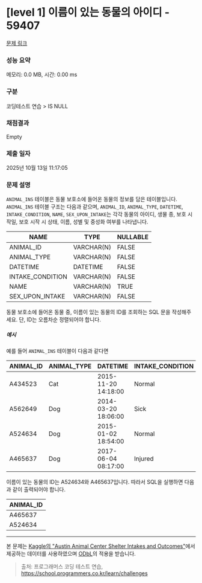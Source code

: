 # [level 1] 이름이 있는 동물의 아이디 - 59407 

[문제 링크](https://school.programmers.co.kr/learn/courses/30/lessons/59407) 

### 성능 요약

메모리: 0.0 MB, 시간: 0.00 ms

### 구분

코딩테스트 연습 > IS NULL

### 채점결과

Empty

### 제출 일자

2025년 10월 13일 11:17:05

### 문제 설명

<p><code>ANIMAL_INS</code> 테이블은 동물 보호소에 들어온 동물의 정보를 담은 테이블입니다. <code>ANIMAL_INS</code> 테이블 구조는 다음과 같으며, <code>ANIMAL_ID</code>, <code>ANIMAL_TYPE</code>, <code>DATETIME</code>, <code>INTAKE_CONDITION</code>, <code>NAME</code>, <code>SEX_UPON_INTAKE</code>는 각각 동물의 아이디, 생물 종, 보호 시작일, 보호 시작 시 상태, 이름, 성별 및 중성화 여부를 나타냅니다.</p>
<table class="table">
        <thead><tr>
<th>NAME</th>
<th>TYPE</th>
<th>NULLABLE</th>
</tr>
</thead>
        <tbody><tr>
<td>ANIMAL_ID</td>
<td>VARCHAR(N)</td>
<td>FALSE</td>
</tr>
<tr>
<td>ANIMAL_TYPE</td>
<td>VARCHAR(N)</td>
<td>FALSE</td>
</tr>
<tr>
<td>DATETIME</td>
<td>DATETIME</td>
<td>FALSE</td>
</tr>
<tr>
<td>INTAKE_CONDITION</td>
<td>VARCHAR(N)</td>
<td>FALSE</td>
</tr>
<tr>
<td>NAME</td>
<td>VARCHAR(N)</td>
<td>TRUE</td>
</tr>
<tr>
<td>SEX_UPON_INTAKE</td>
<td>VARCHAR(N)</td>
<td>FALSE</td>
</tr>
</tbody>
      </table>
<p>동물 보호소에 들어온 동물 중, 이름이 있는 동물의 ID를 조회하는 SQL 문을 작성해주세요. 단, ID는 오름차순 정렬되어야 합니다. </p>

<h5>예시</h5>

<p>예를 들어 <code>ANIMAL_INS</code> 테이블이 다음과 같다면</p>
<table class="table">
        <thead><tr>
<th>ANIMAL_ID</th>
<th>ANIMAL_TYPE</th>
<th>DATETIME</th>
<th>INTAKE_CONDITION</th>
<th>NAME</th>
<th>SEX_UPON_INTAKE</th>
</tr>
</thead>
        <tbody><tr>
<td>A434523</td>
<td>Cat</td>
<td>2015-11-20 14:18:00</td>
<td>Normal</td>
<td>NULL</td>
<td>Spayed Female</td>
</tr>
<tr>
<td>A562649</td>
<td>Dog</td>
<td>2014-03-20 18:06:00</td>
<td>Sick</td>
<td>NULL</td>
<td>Spayed Female</td>
</tr>
<tr>
<td>A524634</td>
<td>Dog</td>
<td>2015-01-02 18:54:00</td>
<td>Normal</td>
<td>*Belle</td>
<td>Intact Female</td>
</tr>
<tr>
<td>A465637</td>
<td>Dog</td>
<td>2017-06-04 08:17:00</td>
<td>Injured</td>
<td>*Commander</td>
<td>Neutered Male</td>
</tr>
</tbody>
      </table>
<p>이름이 있는 동물의 ID는 A524634와 A465637입니다. 따라서 SQL을 실행하면 다음과 같이 출력되어야 합니다.</p>
<table class="table">
        <thead><tr>
<th>ANIMAL_ID</th>
</tr>
</thead>
        <tbody><tr>
<td>A465637</td>
</tr>
<tr>
<td>A524634</td>
</tr>
</tbody>
      </table>
<hr>

<p>본 문제는 <a href="https://www.kaggle.com/aaronschlegel/austin-animal-center-shelter-intakes-and-outcomes" target="_blank" rel="noopener">Kaggle의 "Austin Animal Center Shelter Intakes and Outcomes"</a>에서 제공하는 데이터를 사용하였으며 <a href="https://opendatacommons.org/licenses/odbl/1.0/" target="_blank" rel="noopener">ODbL</a>의 적용을 받습니다.</p>


> 출처: 프로그래머스 코딩 테스트 연습, https://school.programmers.co.kr/learn/challenges